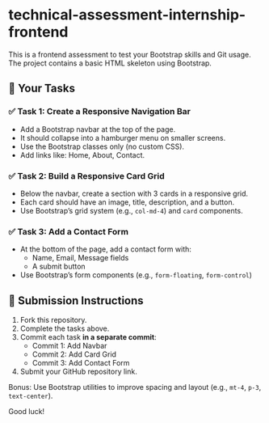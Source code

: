 # technical-assessment-internship-frontend

This is a frontend assessment to test your Bootstrap skills and Git usage. The project contains a basic HTML skeleton using Bootstrap.

## 🚀 Your Tasks

### ✅ Task 1: Create a Responsive Navigation Bar
- Add a Bootstrap navbar at the top of the page.
- It should collapse into a hamburger menu on smaller screens.
- Use the Bootstrap classes only (no custom CSS).
- Add links like: Home, About, Contact.

### ✅ Task 2: Build a Responsive Card Grid
- Below the navbar, create a section with 3 cards in a responsive grid.
- Each card should have an image, title, description, and a button.
- Use Bootstrap’s grid system (e.g., `col-md-4`) and `card` components.

### ✅ Task 3: Add a Contact Form
- At the bottom of the page, add a contact form with:
  - Name, Email, Message fields
  - A submit button
- Use Bootstrap’s form components (e.g., `form-floating`, `form-control`)

## 🧪 Submission Instructions

1. Fork this repository.
2. Complete the tasks above.
3. Commit each task **in a separate commit**:
   - Commit 1: Add Navbar
   - Commit 2: Add Card Grid
   - Commit 3: Add Contact Form
4. Submit your GitHub repository link.

Bonus: Use Bootstrap utilities to improve spacing and layout (e.g., `mt-4`, `p-3`, `text-center`).

Good luck!
